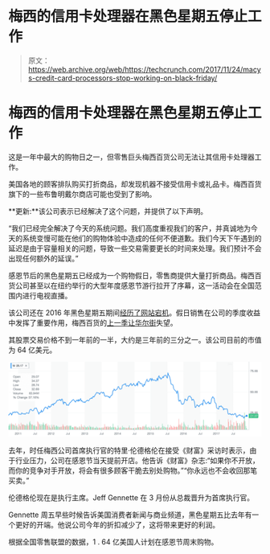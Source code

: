 # 梅西的信用卡处理器在黑色星期五停止工作 

> 原文：<https://web.archive.org/web/https://techcrunch.com/2017/11/24/macys-credit-card-processors-stop-working-on-black-friday/>

# 梅西的信用卡处理器在黑色星期五停止工作

这是一年中最大的购物日之一，但零售巨头梅西百货公司无法让其信用卡处理器工作。

美国各地的顾客排队购买打折商品，却发现机器不接受信用卡或礼品卡。梅西百货旗下的一些布鲁明戴尔商店可能也受到了影响。

**更新:**该公司表示已经解决了这个问题，并提供了以下声明。

“我们已经完全解决了今天的系统问题。我们高度重视我们的客户，并真诚地为今天的系统变慢可能在他们的购物体验中造成的任何不便道歉。我们今天下午遇到的延迟是由于容量相关的问题，导致一些交易需要更长的时间来处理。我们预计不会出现任何额外的延误。”

感恩节后的黑色星期五已经成为一个购物假日，零售商提供大量打折商品。梅西百货公司甚至以在纽约举行的大型年度感恩节游行拉开了序幕，这一活动会在全国范围内进行电视直播。

该公司还在 2016 年黑色星期五期间[经历了网站宕机](https://web.archive.org/web/20230128095800/http://fortune.com/2016/11/25/macys-black-traffic/)。假日销售在公司的季度收益中发挥了重要作用，梅西百货的[上一季让华尔街](https://web.archive.org/web/20230128095800/https://www.reuters.com/article/us-macy-s-outlook-research/dismal-holiday-sales-at-macys-and-kohls-cast-gloom-over-sector-idUSKBN14P1G9)失望。

其股票交易价格不到一年前的一半，大约是三年前的三分之一。该公司目前的市值为 64 亿美元。

[![](img/a0799f25a9bc18e80e76afc9dac3f93a.png)](https://web.archive.org/web/20230128095800/https://techcrunch.com/wp-content/uploads/2017/11/m_yahoofinancechart-1.png)

去年，时任梅西公司首席执行官的特里·伦德格伦在接受《财富》采访时表示，由于行业压力，公司在感恩节当天提前开店。他告诉《财富》杂志:“如果你不开放，而你的竞争对手开放，将会有很多顾客干脆去别处购物。”“你永远也不会收回那笔买卖。”

伦德格伦现在是执行主席。Jeff Gennette 在 3 月份从总裁晋升为首席执行官。

Gennette 周五早些时候告诉美国消费者新闻与商业频道，黑色星期五比去年有一个更好的开端。他说公司今年的折扣减少了，这将带来更好的利润。

根据全国零售联盟的数据，1 . 64 亿美国人计划在感恩节周末购物。